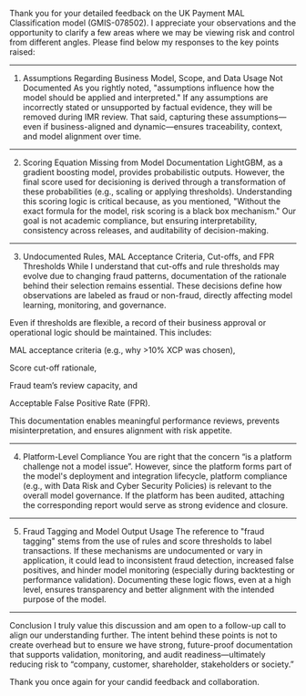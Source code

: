 

Thank you for your detailed feedback on the UK Payment MAL Classification model (GMIS-078502). I appreciate your observations and the opportunity to clarify a few areas where we may be viewing risk and control from different angles. Please find below my responses to the key points raised:


---

1. Assumptions Regarding Business Model, Scope, and Data Usage Not Documented
As you rightly noted, "assumptions influence how the model should be applied and interpreted." If any assumptions are incorrectly stated or unsupported by factual evidence, they will be removed during IMR review. That said, capturing these assumptions—even if business-aligned and dynamic—ensures traceability, context, and model alignment over time.


---

2. Scoring Equation Missing from Model Documentation
LightGBM, as a gradient boosting model, provides probabilistic outputs. However, the final score used for decisioning is derived through a transformation of these probabilities (e.g., scaling or applying thresholds). Understanding this scoring logic is critical because, as you mentioned, "Without the exact formula for the model, risk scoring is a black box mechanism." Our goal is not academic compliance, but ensuring interpretability, consistency across releases, and auditability of decision-making.


---

3. Undocumented Rules, MAL Acceptance Criteria, Cut-offs, and FPR Thresholds
While I understand that cut-offs and rule thresholds may evolve due to changing fraud patterns, documentation of the rationale behind their selection remains essential. These decisions define how observations are labeled as fraud or non-fraud, directly affecting model learning, monitoring, and governance.

Even if thresholds are flexible, a record of their business approval or operational logic should be maintained. This includes:

MAL acceptance criteria (e.g., why >10% XCP was chosen),

Score cut-off rationale,

Fraud team’s review capacity, and

Acceptable False Positive Rate (FPR).


This documentation enables meaningful performance reviews, prevents misinterpretation, and ensures alignment with risk appetite.


---

4. Platform-Level Compliance
You are right that the concern “is a platform challenge not a model issue”. However, since the platform forms part of the model's deployment and integration lifecycle, platform compliance (e.g., with Data Risk and Cyber Security Policies) is relevant to the overall model governance. If the platform has been audited, attaching the corresponding report would serve as strong evidence and closure.


---

5. Fraud Tagging and Model Output Usage
The reference to "fraud tagging" stems from the use of rules and score thresholds to label transactions. If these mechanisms are undocumented or vary in application, it could lead to inconsistent fraud detection, increased false positives, and hinder model monitoring (especially during backtesting or performance validation). Documenting these logic flows, even at a high level, ensures transparency and better alignment with the intended purpose of the model.


---

Conclusion
I truly value this discussion and am open to a follow-up call to align our understanding further. The intent behind these points is not to create overhead but to ensure we have strong, future-proof documentation that supports validation, monitoring, and audit readiness—ultimately reducing risk to “company, customer, shareholder, stakeholders or society.”

Thank you once again for your candid feedback and collaboration.

